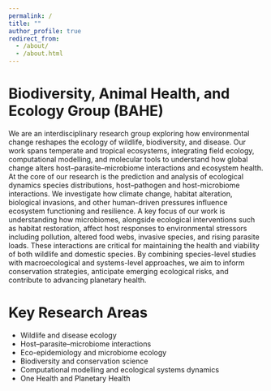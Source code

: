 ```yaml
---
permalink: /
title: ""
author_profile: true
redirect_from: 
  - /about/
  - /about.html
---
```


Biodiversity, Animal Health, and Ecology Group (BAHE)
======

We are an interdisciplinary research group exploring how environmental change reshapes the ecology of wildlife, biodiversity, and disease. Our work spans temperate and tropical ecosystems, integrating field ecology, computational modelling, and molecular tools to understand how global change alters host–parasite–microbiome interactions and ecosystem health.
At the core of our research is the prediction and analysis of ecological dynamics species distributions, host–pathogen and host-microbiome interactions. We investigate how climate change, habitat alteration, biological invasions, and other human-driven pressures influence ecosystem functioning and resilience.
A key focus of our work is understanding how microbiomes, alongside ecological interventions such as habitat restoration, affect host responses to environmental stressors including pollution, altered food webs, invasive species, and rising parasite loads. These interactions are critical for maintaining the health and viability of both wildlife and domestic species.
By combining species-level studies with macroecological and systems-level approaches, we aim to inform conservation strategies, anticipate emerging ecological risks, and contribute to advancing planetary health.



Key Research Areas
======

* Wildlife and disease ecology
* Host–parasite–microbiome interactions
* Eco-epidemiology and microbiome ecology
* Biodiversity and conservation science
* Computational modelling and ecological systems dynamics
* One Health and Planetary Health


